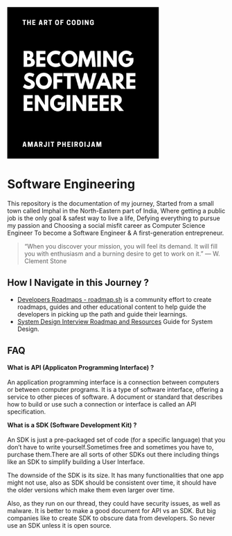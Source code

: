 <img src="https://github.com/Amarjit-ph/Software-Engineering/blob/main/Images/Software%20Engineer.png" style="width:350px">

# Software Engineering
This repository is the documentation of my journey,
Started from a small town called Imphal in the North-Eastern part of India,
Where getting a public job is the only goal & safest way to live a life,
Defying everything to pursue my passion and
Choosing a social misfit career as Computer Science Engineer
To become a Software Engineer & A first-generation entrepreneur.
> “When you discover your mission, you will feel its demand. It will fill you with enthusiasm and a burning desire to get to work on it.” — W. Clement Stone

## How I Navigate in this Journey ?
- [Developers Roadmaps - roadmap.sh](https://roadmap.sh/)
is a community effort to create roadmaps, guides and other educational content to help guide the developers in picking up the path and guide their learnings.
- [System Design Interview Roadmap and Resources](https://medium.com/coderbyte/system-design-interview-roadmap-and-resources-e22d702b44da) Guide for System Design.

## FAQ
**What is API (Applicaton Programming Interface) ?**<br><br>
An application programming interface is a connection between computers or between computer programs. It is a type of software interface, offering a service to other pieces of software. A document or standard that describes how to build or use such a connection or interface is called an API specification.

**What is a SDK (Software Development Kit) ?**<br/><br/>
An SDK is just a pre-packaged set of code (for a specific language) that you don’t have to write yourself.Sometimes free and sometimes you have to, purchase them.There are all sorts of other SDKs out there including things like an SDK to simplify building a User Interface.

The downside of the SDK is its size. It has many functionalities that one app might not use, also as SDK should be consistent over time, it should have the older versions which make them even larger over time. 

Also, as they run on our thread, they could have security issues, as well as malware. It is better to make a good document for API vs an SDK. But big companies like to create SDK to obscure data from developers. So never use an SDK unless it is open source.
